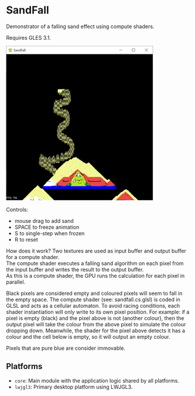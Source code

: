 # SandFall

Demonstrator of a falling sand effect using compute shaders.

Requires GLES 3.1.

![screenshot](screenshot.png)

Controls:
- mouse drag to add sand
- SPACE to freeze animation
- S to single-step when frozen
- R to reset




How does it work?
Two textures are used as input buffer and output buffer for a compute shader.  
The compute shader executes a falling sand algorithm on each pixel from the input buffer
and writes the result to the output buffer.  
As this is a compute shader, the GPU runs the calculation for each pixel in parallel.

Black pixels are considered empty and coloured pixels will seem to fall in the empty space.
The compute shader (see: sandfall.cs.glsl) is coded in GLSL and acts as a cellular automaton.
To avoid racing conditions, each shader instantiation will only write to its own pixel position.
For example: if a pixel is empty (black) and the pixel above is not (another colour), then the 
output pixel will take the colour from the above pixel to simulate the colour dropping down.
Meanwhile, the shader for the pixel above detects it has a colour and the cell below is empty,
so it will output an empty colour.

Pixels that are pure blue are consider immovable.



## Platforms

- `core`: Main module with the application logic shared by all platforms.
- `lwjgl3`: Primary desktop platform using LWJGL3.
